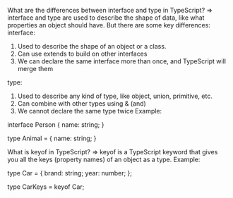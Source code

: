 What are the differences between interface and type in TypeScript?
=> interface and type are used to describe the shape of data, like what properties an object should have. But there are some key differences:
interface:
  1. Used to describe the shape of an object or a class.
  2. Can use extends to build on other interfaces
  3. We can declare the same interface more than once, and TypeScript will merge them

type:
  1. Used to describe any kind of type, like object, union, primitive, etc.
  2. Can combine with other types using & (and)
  3. We cannot declare the same type twice
 Example:

interface Person {
  name: string;
}

type Animal = {
  name: string;
}



 What is keyof in TypeScript?
 => keyof is a TypeScript keyword that gives you all the keys (property names) of an object as a type.
 Example:

type Car = {
  brand: string;
  year: number;
};

type CarKeys = keyof Car;
